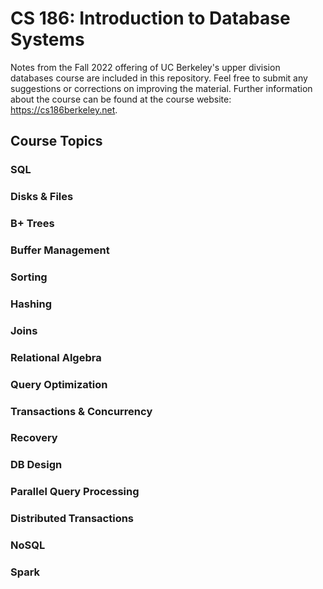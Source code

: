 # CS 186: Introduction to Database Systems

Notes from the Fall 2022 offering of UC Berkeley's upper division databases course are included in this repository. Feel free to submit any suggestions or corrections on improving the material. Further information about the course can be found at the course website: https://cs186berkeley.net.

## Course Topics
### SQL
### Disks & Files 
### B+ Trees
### Buffer Management
### Sorting
### Hashing
### Joins 
### Relational Algebra 
### Query Optimization 
### Transactions & Concurrency 
### Recovery 
### DB Design
### Parallel Query Processing
### Distributed Transactions  
### NoSQL
### Spark 